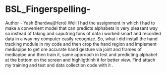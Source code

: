 # BSL_Fingerspelling-
Author - Yash Bhardwaj(Hero)
Well I had the assignment in which i had to make a convenient model that can predicts alphabets in very pleasant way so instead of taking and caputring tons of data i worked smart and recorded data in a way my computer easily recognize. So, what i did install the hand tracking module in my code and then crop the hand region and implement mediapipe to get ore accurate hand gesture via joint and frames of mediapipe and then train it, same approach in test and predicting alphabet at the bottom on the screen and highligthinh it for better view. Find attach my training and test and data collection code with  it .
